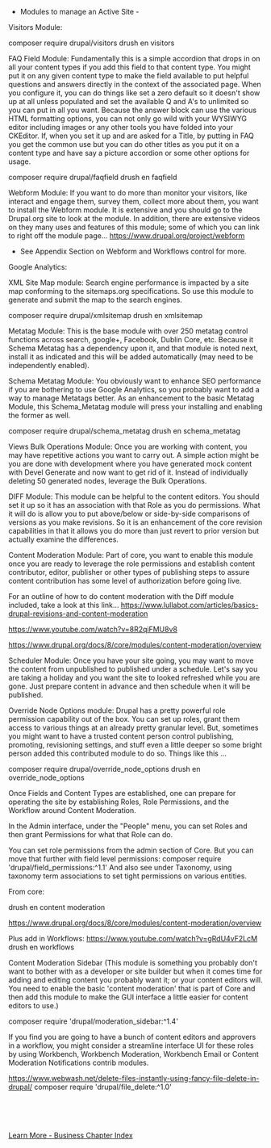 
- Modules to manage an Active Site -

Visitors Module:

composer require drupal/visitors
drush en visitors


FAQ Field Module:
Fundamentally this is a simple accordion that drops in on all your content types if you add this field to that content type.  You might put it on any given content type to make the field available to put helpful questions and answers directly in the context of the associated page. When you configure it, you can do things like set a zero default so it doesn't show up at all unless populated and set the available Q and A's to unlimited so you can put in all you want.  Because the answer block can use the various HTML formatting options, you can not only go wild with your WYSIWYG editor including images or any other tools you have folded into your CKEditor.   If, when you set it up and are asked for a Title, by putting in FAQ you get the common use but you can do other titles as you put it on a content type and have say a picture accordion or some other options for usage. 

composer require drupal/faqfield
drush en faqfield



Webform Module:
If you want to do more than monitor your visitors, like interact and engage them, survey them, collect more about them, you want to install the Webform module.  It is extensive and you should go to the Drupal.org site to look at the module.  In addition, there are extensive videos on they many uses and features of this module; some of which you can link to right off the module page…   https://www.drupal.org/project/webform



* See Appendix Section on Webform and Workflows control for more.

Google Analytics:


XML Site Map module:
Search engine performance is impacted by a site map conforming to the sitemaps.org specifications.  So use this module to generate and submit the map to the search engines. 

composer require drupal/xmlsitemap
drush en xmlsitemap


Metatag Module:
This is the base module with over 250 metatag control functions across search, google+, Facebook, Dublin Core, etc.    Because it Schema Metatag has a dependency upon it, and that module is noted next, install it as indicated and this will be added automatically (may need to be independently enabled). 



Schema Metatag Module:
You obviously want to enhance SEO performance if you are bothering to use Google Analytics, so you probably want to add a way to manage Metatags better.  As an enhancement to the basic Metatag Module, this Schema_Metatag module will press your installing and enabling the former as well.

composer require drupal/schema_metatag
drush en schema_metatag



Views Bulk Operations Module:
Once you are working with content, you may have repetitive actions you want to carry out.  A simple action might be you are done with development where you have generated mock content with Devel Generate and now want to get rid of it.  Instead of individually deleting 50 generated nodes, leverage the Bulk Operations.



DIFF Module:
This module can be helpful to the content editors.  You should set it up so it has an association with that Role as you do permissions.  What it will do is allow you to put above/below or side-by-side comparisons of versions as you make revisions.  So it is an enhancement of the core revision capabilities in that it allows you do more than just revert to prior version but actually examine the differences.


Content Moderation Module:
Part of core, you want to enable this module once you are ready to leverage the role permissions and establish content contributor, editor, publisher or other types of publishing steps to assure content contribution has some level of authorization before going live.


For an outline of how to do content moderation with the Diff module included, take a look at this link…  https://www.lullabot.com/articles/basics-drupal-revisions-and-content-moderation

https://www.youtube.com/watch?v=8R2qiFMU8v8

https://www.drupal.org/docs/8/core/modules/content-moderation/overview

Scheduler Module:
Once you have your site going, you may want to move the content from unpublished to published under a schedule.  Let's say you are taking a holiday and you want the site to looked refreshed while you are gone.  Just prepare content in advance and then schedule when it will be published. 


Override Node Options module:
Drupal has a pretty powerful role permission capability out of the box.  You can set up roles, grant them access to various things at an already pretty granular level.  But, sometimes you might want to have a trusted content person control publishing, promoting, revisioning settings, and stuff even a little deeper so some bright person added this contributed module to do so.  Things like this …

composer require drupal/override_node_options
drush en override_node_options

Once Fields and Content Types are established, one can prepare for operating the site by establishing Roles, Role Permissions, and the Workflow around Content Moderation.

In the Admin interface, under the "People" menu, you can set Roles and then grant Permissions for what that Role can do.

You can set role permissions from the admin section of Core.  But you can move that further with field level permissions:
composer require 'drupal/field_permissions:^1.1'
And also see under Taxonomy, using taxonomy term associations to set tight permissions on various entities.

From core:

drush en content moderation

https://www.drupal.org/docs/8/core/modules/content-moderation/overview

Plus add in Workflows:
https://www.youtube.com/watch?v=gRdU4vF2LcM
drush en workflows

Content Moderation Sidebar (This module is something you probably don't want to bother with as a developer or site builder but when it comes time for adding and editing content you probably want it; or your content editors will.  You need to enable the basic 'content moderation' that is part of Core and then add this module to make the GUI interface a little easier for content editors to use.)

composer require 'drupal/moderation_sidebar:^1.4'


If you find you are going to have a bunch of content editors and approvers in a workflow, you might consider a streamline interface UI for these roles by using Workbench, Workbench Moderation, Workbench Email or Content Moderation Notifications contrib modules.



https://www.webwash.net/delete-files-instantly-using-fancy-file-delete-in-drupal/
composer require 'drupal/file_delete:^1.0'


<br>
<br>
<br>

[Learn More - Business Chapter Index](../chapters.md#drupal-modules)

